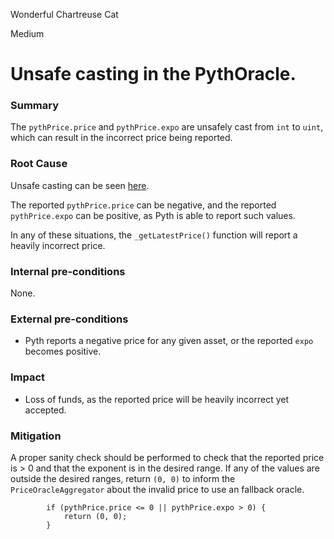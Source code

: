 Wonderful Chartreuse Cat

Medium

# Unsafe casting in the PythOracle.

### Summary

The `pythPrice.price` and `pythPrice.expo` are unsafely cast from `int` to `uint`, which can result in the incorrect price being reported.

### Root Cause

Unsafe casting can be seen [here](https://github.com/sherlock-audit/2024-12-mach-finance/blob/main/contracts/src/Oracles/Pyth/PythOracle.sol#L100-L101).

The reported `pythPrice.price` can be negative, and the reported `pythPrice.expo` can be positive, as Pyth is able to report such values. 

In any of these situations, the `_getLatestPrice()` function will report a heavily incorrect price.

### Internal pre-conditions

None.

### External pre-conditions

- Pyth reports a negative price for any given asset, or the reported `expo` becomes positive.

### Impact

- Loss of funds, as the reported price will be heavily incorrect yet accepted.

### Mitigation

A proper sanity check should be performed to check that the reported price is > 0 and that the exponent is in the desired range. If any of the values are outside the desired ranges, return `(0, 0)` to inform the `PriceOracleAggregator` about the invalid price to use an fallback oracle.

```solidity
        if (pythPrice.price <= 0 || pythPrice.expo > 0) {
            return (0, 0);
        }
```